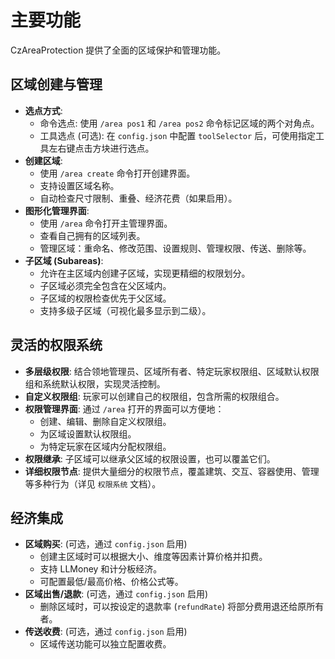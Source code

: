 # 主要功能

CzAreaProtection 提供了全面的区域保护和管理功能。

## 区域创建与管理

-   **选点方式**:
    -   命令选点: 使用 `/area pos1` 和 `/area pos2` 命令标记区域的两个对角点。
    -   工具选点 (可选): 在 `config.json` 中配置 `toolSelector` 后，可使用指定工具左右键点击方块进行选点。
-   **创建区域**:
    -   使用 `/area create` 命令打开创建界面。
    -   支持设置区域名称。
    -   自动检查尺寸限制、重叠、经济花费（如果启用）。
-   **图形化管理界面**:
    -   使用 `/area` 命令打开主管理界面。
    -   查看自己拥有的区域列表。
    -   管理区域：重命名、修改范围、设置规则、管理权限、传送、删除等。
-   **子区域 (Subareas)**:
    -   允许在主区域内创建子区域，实现更精细的权限划分。
    -   子区域必须完全包含在父区域内。
    -   子区域的权限检查优先于父区域。
    -   支持多级子区域（可视化最多显示到二级）。

## 灵活的权限系统

-   **多层级权限**: 结合领地管理员、区域所有者、特定玩家权限组、区域默认权限组和系统默认权限，实现灵活控制。
-   **自定义权限组**: 玩家可以创建自己的权限组，包含所需的权限组合。
-   **权限管理界面**: 通过 `/area` 打开的界面可以方便地：
    -   创建、编辑、删除自定义权限组。
    -   为区域设置默认权限组。
    -   为特定玩家在区域内分配权限组。
-   **权限继承**: 子区域可以继承父区域的权限设置，也可以覆盖它们。
-   **详细权限节点**: 提供大量细分的权限节点，覆盖建筑、交互、容器使用、管理等多种行为（详见 `权限系统` 文档）。


## 经济集成

-   **区域购买**: (可选，通过 `config.json` 启用)
    -   创建主区域时可以根据大小、维度等因素计算价格并扣费。
    -   支持 LLMoney 和计分板经济。
    -   可配置最低/最高价格、价格公式等。
-   **区域出售/退款**: (可选，通过 `config.json` 启用)
    -   删除区域时，可以按设定的退款率 (`refundRate`) 将部分费用退还给原所有者。
-   **传送收费**: (可选，通过 `config.json` 启用)
    -   区域传送功能可以独立配置收费。


